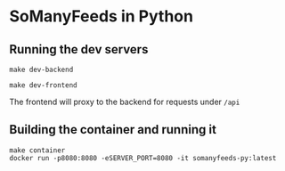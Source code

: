 # SoManyFeeds in Python

## Running the dev servers

```
make dev-backend
```

```
make dev-frontend
```

The frontend will proxy to the backend for requests under `/api`

## Building the container and running it

```
make container
docker run -p8080:8080 -eSERVER_PORT=8080 -it somanyfeeds-py:latest
```
